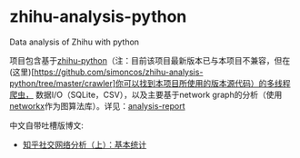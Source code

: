 # zhihu-analysis-python
Data analysis of Zhihu with python

项目包含基于[zhihu-python](https://github.com/egrcc/zhihu-python)（注：目前该项目最新版本已与本项目不兼容，但在(这里)[https://github.com/simoncos/zhihu-analysis-python/tree/master/crawler]你可以找到本项目所使用的版本源代码）的多线程爬虫，
数据I/O（SQLite，CSV），以及主要基于network graph的分析（使用[networkx](https://networkx.github.io/)作为图算法库）。详见：[analysis-report](https://github.com/simoncos/zhihu-analysis-python/tree/master/analysis-report)

中文自带吐槽版博文:

- [知乎社交网络分析（上）：基本统计](http://www.jianshu.com/p/60ffb949113f)